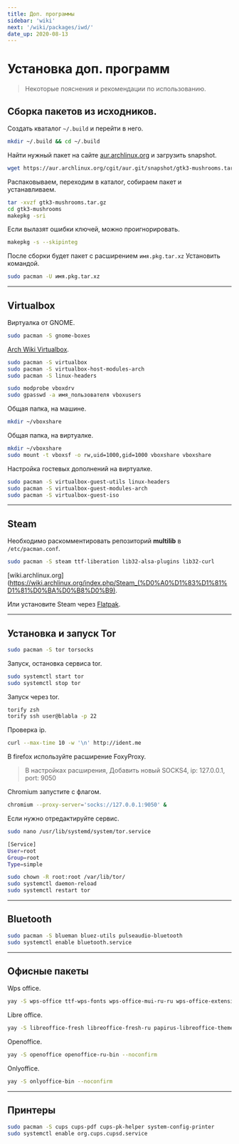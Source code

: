 ```yaml
---
title: Доп. программы
sidebar: 'wiki'
next: '/wiki/packages/iwd/'
date_up: 2020-08-13
---
```


# Установка доп. программ

> Некоторые пояснения и рекомендации по использованию.

## Сборка пакетов из исходников.

Создать кваталог `~/.build` и перейти в него.

```bash
mkdir ~/.build && cd ~/.build
```

Найти нужный пакет на сайте [aur.archlinux.org](https://aur.archlinux.org) и загрузить snapshot.

```bash
wget https://aur.archlinux.org/cgit/aur.git/snapshot/gtk3-mushrooms.tar.gz
```

Распаковываем, переходим в каталог, собираем пакет и устанавливаем.

```bash
tar -xvzf gtk3-mushrooms.tar.gz
cd gtk3-mushrooms
makepkg -sri
```

Если вылазят ошибки ключей, можно проигнорировать.

```bash
makepkg -s --skipinteg
```

После сборки будет пакет с расширением `имя.pkg.tar.xz` Установить командой.

```bash
sudo pacman -U имя.pkg.tar.xz
```

---

## Virtualbox

Виртуалка от GNOME.

```bash
sudo pacman -S gnome-boxes
```

[Arch Wiki Virtualbox](https://wiki.archlinux.org/index.php/VirtualBox_(%D0%A0%D1%83%D1%81%D1%81%D0%BA%D0%B8%D0%B9)).

```bash
sudo pacman -S virtualbox
sudo pacman -S virtualbox-host-modules-arch
sudo pacman -S linux-headers

sudo modprobe vboxdrv
sudo gpasswd -a имя_пользователя vboxusers
```

Общая папка, на машине.

```bash
mkdir ~/vboxshare
```

Общая папка, на виртуалке.

```bash
mkdir ~/vboxshare
sudo mount -t vboxsf -o rw,uid=1000,gid=1000 vboxshare vboxshare
```

Настройка гостевых дополнений на виртуалке.

```bash
sudo pacman -S virtualbox-guest-utils linux-headers
sudo pacman -S virtualbox-guest-modules-arch
sudo pacman -S virtualbox-guest-iso
```

---

## Steam

Необходимо раскомментировать репозиторий **multilib** в `/etc/pacman.conf`.

```bash
sudo pacman -S steam ttf-liberation lib32-alsa-plugins lib32-curl
```

[wiki.archlinux.org](https://wiki.archlinux.org/index.php/Steam_(%D0%A0%D1%83%D1%81%D1%81%D0%BA%D0%B8%D0%B9).

Или установите Steam через [Flatpak](/wiki/1install/pkg-manager/#еще-один-из-немногих-иенеджеров-flatpak).

---

## Установка и запуск Tor

```bash
sudo pacman -S tor torsocks
```

Запуск, остановка сервиса tor.

```bash
sudo systemctl start tor
sudo systemctl stop tor
```

Запуск через tor.

```bash
torify zsh
torify ssh user@blabla -p 22
```

Проверка ip.

```bash
curl --max-time 10 -w '\n' http://ident.me
```

В firefox используйте расширение FoxyProxy.

> В настройках расширения, Добавить новый SOCKS4, ip: 127.0.0.1, port: 9050

Chromium запустите с флагом.

```bash
chromium --proxy-server='socks://127.0.0.1:9050' &
```

Если нужно отредактируйте сервис.

```bash
sudo nano /usr/lib/systemd/system/tor.service
```

```bash
[Service]
User=root
Group=root
Type=simple
```

```bash
sudo chown -R root:root /var/lib/tor/
sudo systemctl daemon-reload
sudo systemctl restart tor
```

---

## Bluetooth

```bash
sudo pacman -S blueman bluez-utils pulseaudio-bluetooth
sudo systemctl enable bluetooth.service
```

---

## Офисные пакеты

Wps office.

```bash
yay -S wps-office ttf-wps-fonts wps-office-mui-ru-ru wps-office-extension-russian-dictionary --noconfirm
```

Libre office.

```bash
yay -S libreoffice-fresh libreoffice-fresh-ru papirus-libreoffice-theme --noconfirm
```

Openoffice.

```bash
yay -S openoffice openoffice-ru-bin --noconfirm
```

Onlyoffice.

```bash
yay -S onlyoffice-bin --noconfirm
```

---

## Принтеры

```bash
sudo pacman -S cups cups-pdf cups-pk-helper system-config-printer
sudo systemctl enable org.cups.cupsd.service
```

